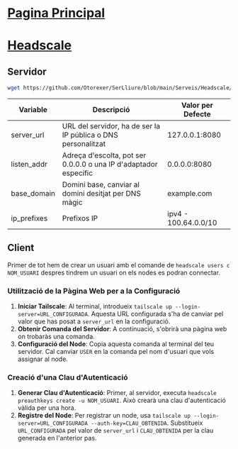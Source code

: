 # [Pagina Principal](https://github.com/Otorexer/SerLliure)
# [Headscale](https://github.com/juanfont/headscale)
## Servidor
```bash
wget https://github.com/Otorexer/SerLliure/blob/main/Serveis/Headscale/install.sh && bash install.sh && rm install.sh
```
| Variable     | Descripció                                                      | Valor per Defecte     |
|--------------|-----------------------------------------------------------------|-----------------------|
| server_url   | URL del servidor, ha de ser la IP pública o DNS personalitzat   | 127.0.0.1:8080        |
| listen_addr  | Adreça d'escolta, pot ser 0.0.0.0 o una IP d'adaptador específic| 0.0.0.0:8080          |
| base_domain  | Domini base, canviar al domini desitjat per DNS màgic           | example.com           |
| ip_prefixes  | Prefixos IP                                                     | ipv4 - 100.64.0.0/10  |
## Client
Primer de tot hem de crear un usuari amb el comande de `headscale users c NOM_USUARI` despres tindrem un usuari on els nodes es podran connectar.
### Utilització de la Pàgina Web per a la Configuració
1. **Iniciar Tailscale**: Al terminal, introdueix `tailscale up --login-server=URL_CONFIGURADA`. Aquesta URL configurada s'ha de canviar pel valor que has posat a `server_url` en la configuració.
2. **Obtenir Comanda del Servidor**: A continuació, s'obrirà una pàgina web on trobaràs una comanda.
3. **Configuració del Node**: Copia aquesta comanda al terminal del teu servidor. Cal canviar `USER` en la comanda pel nom d'usuari que vols assignar al node.

### Creació d'una Clau d'Autenticació
1. **Generar Clau d'Autenticació**: Primer, al servidor, executa `headscale preauthkeys create -u NOM_USUARI`. Això crearà una clau d'autenticació vàlida per una hora.
2. **Registre del Node**: Per registrar un node, usa `tailscale up --login-server=URL_CONFIGURADA --auth-key=CLAU_OBTENIDA`. Substitueix `URL_CONFIGURADA` pel valor de `server_url` i `CLAU_OBTENIDA` per la clau generada en l'anterior pas. 

